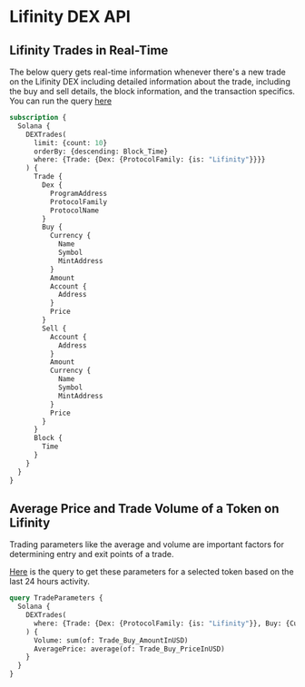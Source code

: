 # Lifinity DEX API

## Lifinity Trades in Real-Time

The below query gets real-time information whenever there's a new trade on the Lifinity DEX including detailed information about the trade, including the buy and sell details, the block information, and the transaction specifics.
You can run the query [here](https://ide.bitquery.io/Real-time-trades-on-Lifinity-DEX-on-Solana_2)

```graphql
subscription {
  Solana {
    DEXTrades(
      limit: {count: 10}
      orderBy: {descending: Block_Time}
      where: {Trade: {Dex: {ProtocolFamily: {is: "Lifinity"}}}}
    ) {
      Trade {
        Dex {
          ProgramAddress
          ProtocolFamily
          ProtocolName
        }
        Buy {
          Currency {
            Name
            Symbol
            MintAddress
          }
          Amount
          Account {
            Address
          }
          Price
        }
        Sell {
          Account {
            Address
          }
          Amount
          Currency {
            Name
            Symbol
            MintAddress
          }
          Price
        }
      }
      Block {
        Time
      }
    }
  }
}

```

## Average Price and Trade Volume of a Token on Lifinity

Trading parameters like the average and volume are important factors for determining entry and exit points of a trade.

[Here](https://ide.bitquery.io/Average-Price-and-Total-Volume-Traded-for-24-hours-for-WSOL-on-Lifinity-DEX-on-Solana) is the query to get these parameters for a selected token based on the last 24 hours activity.

```graphql
query TradeParameters {
  Solana {
    DEXTrades(
      where: {Trade: {Dex: {ProtocolFamily: {is: "Lifinity"}}, Buy: {Currency: {MintAddress: {is: "So11111111111111111111111111111111111111112"}}}}, Block: {Time: {after: "2024-06-04T00:00:00Z", before: "2024-06-05T00:00:00Z"}}}
    ) {
      Volume: sum(of: Trade_Buy_AmountInUSD)
      AveragePrice: average(of: Trade_Buy_PriceInUSD)
    }
  }
}

```